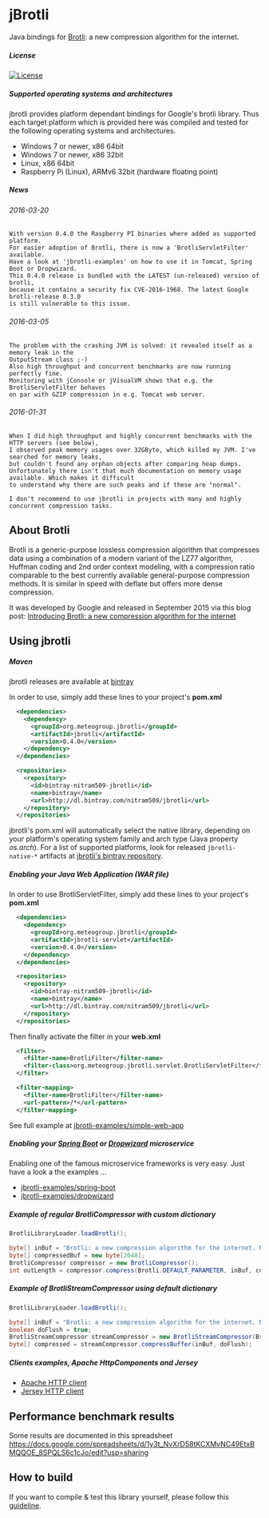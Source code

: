 
jBrotli
=========================================

Java bindings for [Brotli](https://github.com/google/brotli.git): a new compression algorithm for the internet.

##### License

[![License](https://img.shields.io/:license-Apache%202.0-blue.svg)](http://www.apache.org/licenses/LICENSE-2.0)

##### Supported operating systems and architectures

jbrotli provides platform dependant bindings for Google's brotli library.
Thus each target platform which is provided here was compiled and tested
for the following operating systems and architectures.

* Windows 7 or newer, x86 64bit
* Windows 7 or newer, x86 32bit
* Linux, x86 64bit
* Raspberry Pi (Linux), ARMv6 32bit (hardware floating point)


##### News

###### 2016-03-20

    With version 0.4.0 the Raspberry PI binaries where added as supported platform.
    For easier adoption of Brotli, there is now a 'BrotliServletFilter' available.
    Have a look at 'jbrotli-examples' on how to use it in Tomcat, Spring Boot or Dropwizard.
    This 0.4.0 release is bundled with the LATEST (un-released) version of brotli,
    because it contains a security fix CVE-2016-1968. The latest Google brotli-release 0.3.0
    is still vulnerable to this issue.


###### 2016-03-05

    The problem with the crashing JVM is solved: it revealed itself as a memory leak in the 
    OutputStream class ;-)
    Also high throughput and concurrent benchmarks are now running perfectly fine.
    Monitoring with jConsole or jVisualVM shows that e.g. the BrotliServletFilter behaves
    on par with GZIP compression in e.g. Tomcat web server.


###### 2016-01-31

    When I did high throughput and highly concurrent benchmarks with the HTTP servers (see below),
    I observed peak memory usages over 32GByte, which killed my JVM. I've searched for memory leaks,
    but couldn't found any orphan objects after comparing heap dumps.
    Unfortunately there isn't that much documentation on memory usage available. Which makes it difficult
    to understand why there are such peaks and if these are "normal".
    
    I don't recommend to use jbrotli in projects with many and highly concurrent compression tasks.
    
    
## About Brotli

Brotli is a generic-purpose lossless compression algorithm that compresses data using a combination of a modern variant of the LZ77 algorithm,
Huffman coding and 2nd order context modeling, with a compression ratio comparable to the best currently available general-purpose compression methods.
It is similar in speed with deflate but offers more dense compression.

It was developed by Google and released in September 2015 via this blog post:
[Introducing Brotli: a new compression algorithm for the internet](http://google-opensource.blogspot.de/2015/09/introducing-brotli-new-compression.html)


## Using jbrotli

##### Maven
jbrotli releases are available at [bintray](https://bintray.com/nitram509/jbrotli/jbrotli/)

In order to use, simply add these lines to your project's **pom.xml**

```xml
  <dependencies>
    <dependency>
      <groupId>org.meteogroup.jbrotli</groupId>
      <artifactId>jbrotli</artifactId>
      <version>0.4.0</version>
    </dependency>
  </dependencies>

  <repositories>
    <repository>
      <id>bintray-nitram509-jbrotli</id>
      <name>bintray</name>
      <url>http://dl.bintray.com/nitram509/jbrotli</url>
    </repository>
  </repositories>
```

jbrotli's pom.xml will automatically select the native library,
depending on your platform's operating system family and arch type (Java property *os.arch*).
For a list of supported platforms, look for released ```jbrotli-native-*``` artifacts at 
[jbrotli's bintray repository](https://bintray.com/nitram509/jbrotli/jbrotli#files/com/meteogroup/jbrotli).


##### Enabling your Java Web Application (WAR file)

In order to use BrotliServletFilter, simply add these lines to your project's **pom.xml**

```xml
  <dependencies>
    <dependency>
      <groupId>org.meteogroup.jbrotli</groupId>
      <artifactId>jbrotli-servlet</artifactId>
      <version>0.4.0</version>
    </dependency>
  </dependencies>

  <repositories>
    <repository>
      <id>bintray-nitram509-jbrotli</id>
      <name>bintray</name>
      <url>http://dl.bintray.com/nitram509/jbrotli</url>
    </repository>
  </repositories>
```

Then finally activate the filter in your **web.xml**

```xml
  <filter>
    <filter-name>BrotliFilter</filter-name>
    <filter-class>org.meteogroup.jbrotli.servlet.BrotliServletFilter</filter-class>
  </filter>

  <filter-mapping>
    <filter-name>BrotliFilter</filter-name>
    <url-pattern>/*</url-pattern>
  </filter-mapping>
```

See full example at [jbrotli-examples/simple-web-app](jbrotli-examples/simple-web-app)


##### Enabling your [Spring Boot](http://projects.spring.io/spring-boot/) or [Dropwizard](http://www.dropwizard.io/) microservice

Enabling one of the famous microservice frameworks is very easy. Just have a look a the examples ...

* [jbrotli-examples/spring-boot](jbrotli-examples/spring-boot)
* [jbrotli-examples/dropwizard](jbrotli-examples/dropwizard) 


##### Example of regular BrotliCompressor with custom dictionary

```java
BrotliLibraryLoader.loadBrotli();

byte[] inBuf = "Brotli: a new compression algorithm for the internet. Now available for Java!".getBytes();
byte[] compressedBuf = new byte[2048];
BrotliCompressor compressor = new BrotliCompressor();
int outLength = compressor.compress(Brotli.DEFAULT_PARAMETER, inBuf, compressedBuf);
```


##### Example of BrotliStreamCompressor using default dictionary
 
```java
BrotliLibraryLoader.loadBrotli();

byte[] inBuf = "Brotli: a new compression algorithm for the internet. Now available for Java!".getBytes();
boolean doFlush = true;
BrotliStreamCompressor streamCompressor = new BrotliStreamCompressor(Brotli.DEFAULT_PARAMETER);
byte[] compressed = streamCompressor.compressBuffer(inBuf, doFlush);
```


##### Clients examples, Apache HttpComponents and Jersey

* [Apache HTTP client](jbrotli-examples/http-client/src/main/java/org/meteogroup/jbrotli/httpclient/apache/HttpClientExample.java)
* [Jersey HTTP client](jbrotli-examples/http-client/src/main/java/org/meteogroup/jbrotli/httpclient/jersey/JerseyClientExample.java)


## Performance benchmark results

Some results are documented in this spreadsheet
https://docs.google.com/spreadsheets/d/1y3t_NvXrD58tKCXMvNC49EtxBMQQOE_8SPQLS6c1cJo/edit?usp=sharing


## How to build

If you want to compile & test this library yourself, please follow this [guideline](HOWTO-BUILD.md). 